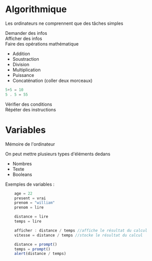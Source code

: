 # Algorithmique
Les ordinateurs ne comprennent que des tâches simples

Demander des infos <br/>
Afficher des infos <br/>
Faire des opérations mathématique
 - Addition
 - Soustraction
 - Division
 - Multiplication
 - Puissance
 - Concaténation (coller deux morceaux)
```js
5+5 = 10
5 . 5 = 55
```
Vérifier des conditions <br/>
Répéter des instructions


# Variables

Mémoire de l'ordinateur

On peut mettre plusieurs types d'éléments dedans
 - Nombres
 - Texte
 - Booleans 

Exemples de variables :
```js
    age = 22
    present = vrai
    prenom = "william"
    prenom = lire
```
```js
    distance = lire
    temps = lire
```
```js
    afficher : distance / temps //affiche le résultat du calcul
    vitesse = distance / temps //stocke le résultat du calcul
```
```js
    distance = prompt()
    temps = prompt()
    alert(distance / temps)
```
